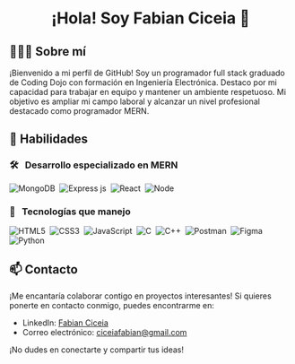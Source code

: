 
<h1 align="center">¡Hola! Soy Fabian Ciceia 👋</h1>

## 👨🏻‍💻 Sobre mí

¡Bienvenido a mi perfil de GitHub! Soy un programador full stack graduado de Coding Dojo con formación en Ingeniería Electrónica. Destaco por mi capacidad para trabajar en equipo y mantener un ambiente respetuoso. Mi objetivo es ampliar mi campo laboral y alcanzar un nivel profesional destacado como programador MERN.

## 🚀 Habilidades

### 🛠 &nbsp; Desarrollo especializado en MERN
![MongoDB](https://img.shields.io/badge/MongoDB-7f2d15.svg?style=for-the-badge&logo=mongodb&logoColor=1acc1c)&nbsp;
![Express js](https://img.shields.io/badge/Express%20js-393939?style=for-the-badge&logo=express&logoColor=fdfdfd)&nbsp;
![React](https://shields.io/badge/react-0b65a8?logo=react&style=for-the-badge&logoColor=5eddfc)&nbsp;
![Node](https://img.shields.io/badge/Node-%74e416.svg?style=for-the-badge&logo=nodedotjs&logoColor=%fdfdfd)&nbsp;


### 🌟  &nbsp; Tecnologías que manejo
![HTML5](https://img.shields.io/badge/html5-%23E34F26.svg?style=for-the-badge&logo=html5&logoColor=white)&nbsp;
![CSS3](https://img.shields.io/badge/css3-%231572B6.svg?style=for-the-badge&logo=css3&logoColor=white)&nbsp;
![JavaScript](https://img.shields.io/badge/javascript-%23323330.svg?style=for-the-badge&logo=javascript&logoColor=%23F7DF1E)&nbsp;
![C](https://img.shields.io/badge/c-%2300599C.svg?style=for-the-badge&logo=c&logoColor=white)&nbsp;
![C++](https://img.shields.io/badge/c++-%2300599C.svg?style=for-the-badge&logo=c%2B%2B&logoColor=white)&nbsp;
![Postman](https://img.shields.io/badge/Postman-FF6C37?style=for-the-badge&logo=postman&logoColor=white)&nbsp;
![Figma](https://img.shields.io/badge/figma-%23F24E1E.svg?style=for-the-badge&logo=figma&logoColor=white)&nbsp;
![Python](https://img.shields.io/badge/python-3670A0?style=for-the-badge&logo=python&logoColor=ffdd54)&nbsp;
## 📫 Contacto

¡Me encantaría colaborar contigo en proyectos interesantes! Si quieres ponerte en contacto conmigo, puedes encontrarme en:

- LinkedIn: [Fabian Ciceia](https://www.linkedin.com/in/fabian-ciceia/)
- Correo electrónico: ciceiafabian@gmail.com

¡No dudes en conectarte y compartir tus ideas!


